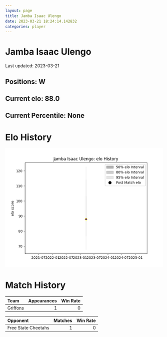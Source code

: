 ```yaml
---  
layout: page  
title: Jamba Isaac Ulengo  
date: 2023-03-21 18:24:14.142832  
categories: player  
---
```

# Jamba Isaac Ulengo


Last updated: 2023-03-21
## Positions: W

## Current elo: 88.0

## Current Percentile: None

# Elo History


![elo history](history_JambaIsaacUlengo.png)
# Match History


| Team     |   Appearances |   Win Rate |
|:---------|--------------:|-----------:|
| Griffons |             1 |          0 |

| Opponent            |   Matches |   Win Rate |
|:--------------------|----------:|-----------:|
| Free State Cheetahs |         1 |          0 |